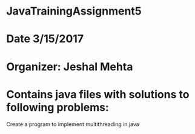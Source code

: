 # JavaTrainingAssignment5
# Date 3/15/2017
# Organizer: Jeshal Mehta

# Contains java files with solutions to following problems:

Create a  program to implement multithreading in java
